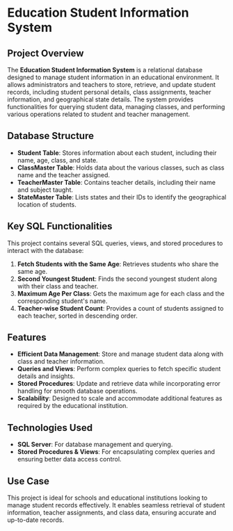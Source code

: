 # Education Student Information System

## Project Overview

The **Education Student Information System** is a relational database designed to manage student information in an educational environment. It allows administrators and teachers to store, retrieve, and update student records, including student personal details, class assignments, teacher information, and geographical state details. The system provides functionalities for querying student data, managing classes, and performing various operations related to student and teacher management.

## Database Structure

- **Student Table**: Stores information about each student, including their name, age, class, and state.
- **ClassMaster Table**: Holds data about the various classes, such as class name and the teacher assigned.
- **TeacherMaster Table**: Contains teacher details, including their name and subject taught.
- **StateMaster Table**: Lists states and their IDs to identify the geographical location of students.

## Key SQL Functionalities

This project contains several SQL queries, views, and stored procedures to interact with the database:

1. **Fetch Students with the Same Age**: Retrieves students who share the same age.
2. **Second Youngest Student**: Finds the second youngest student along with their class and teacher.
3. **Maximum Age Per Class**: Gets the maximum age for each class and the corresponding student's name.
4. **Teacher-wise Student Count**: Provides a count of students assigned to each teacher, sorted in descending order.

## Features

- **Efficient Data Management**: Store and manage student data along with class and teacher information.
- **Queries and Views**: Perform complex queries to fetch specific student details and insights.
- **Stored Procedures**: Update and retrieve data while incorporating error handling for smooth database operations.
- **Scalability**: Designed to scale and accommodate additional features as required by the educational institution.

## Technologies Used

- **SQL Server**: For database management and querying.
- **Stored Procedures & Views**: For encapsulating complex queries and ensuring better data access control.

## Use Case

This project is ideal for schools and educational institutions looking to manage student records effectively. It enables seamless retrieval of student information, teacher assignments, and class data, ensuring accurate and up-to-date records.
